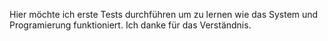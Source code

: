 Hier möchte ich erste Tests durchführen um zu lernen wie das System und Programierung funktioniert.
Ich danke für das Verständnis. 
